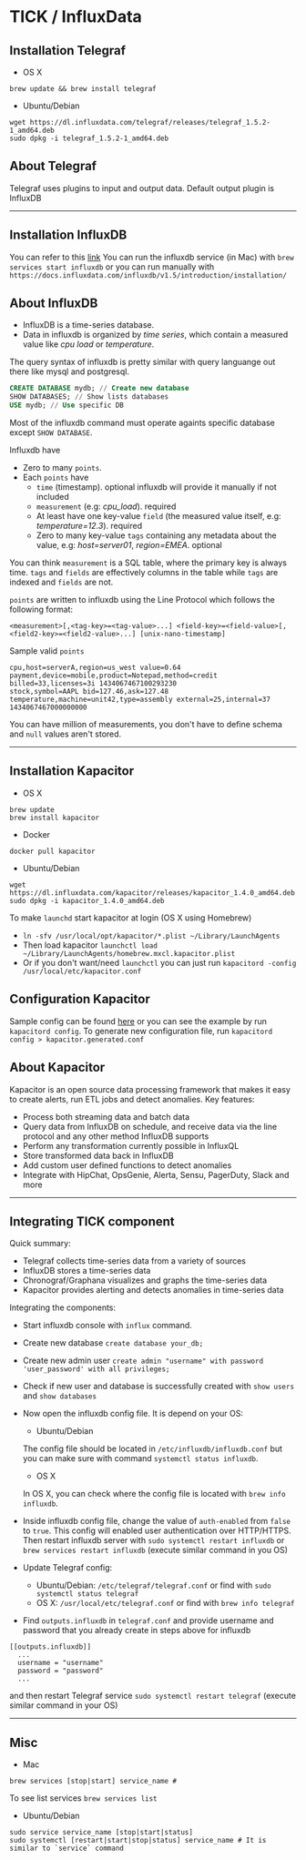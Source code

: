 # TICK / InfluxData

## Installation Telegraf

- OS X
```
brew update && brew install telegraf
```

- Ubuntu/Debian
```
wget https://dl.influxdata.com/telegraf/releases/telegraf_1.5.2-1_amd64.deb
sudo dpkg -i telegraf_1.5.2-1_amd64.deb
```

## About Telegraf

Telegraf uses plugins to input and output data. Default output plugin is InfluxDB

---

## Installation InfluxDB

You can refer to this [link](https://docs.influxdata.com/influxdb/v1.5/introduction/installation/)
You can run the influxdb service (in Mac) with `brew services start influxdb`
or you can run manually with `https://docs.influxdata.com/influxdb/v1.5/introduction/installation/`

## About InfluxDB

- InfluxDB is a time-series database.
- Data in influxdb is organized by *time series*, which contain a measured value like *cpu load* or *temperature*.

The query syntax of influxdb is pretty similar with query languange out there like mysql and postgresql.
```sql
CREATE DATABASE mydb; // Create new database
SHOW DATABASES; // Show lists databases
USE mydb; // Use specific DB
```

Most of the influxdb command must operate againts specific database except `SHOW DATABASE`.

Influxdb have
- Zero to many `points`.
- Each `points` have
  - `time` (timestamp). optional influxdb will provide it manually if not included
  - `measurement` (e.g: *cpu_load*). required
  - At least have one key-value `field` (the measured value itself, e.g: *temperature=12.3*). required
  - Zero to many key-value `tags` containing any metadata about the value, e.g: *host=server01*, *region=EMEA*. optional

You can think `measurement` is a SQL table, where the primary key is always time. `tags` and `fields` are effectively
columns in the table while `tags` are indexed and `fields` are not.

`points` are written to influxdb using the Line Protocol which follows the following format:
```
<measurement>[,<tag-key>=<tag-value>...] <field-key>=<field-value>[,<field2-key>=<field2-value>...] [unix-nano-timestamp]
```

Sample valid `points`
```
cpu,host=serverA,region=us_west value=0.64
payment,device=mobile,product=Notepad,method=credit billed=33,licenses=3i 1434067467100293230
stock,symbol=AAPL bid=127.46,ask=127.48
temperature,machine=unit42,type=assembly external=25,internal=37 1434067467000000000
```
You can have million of measurements, you don't have to define schema and `null` values aren't stored.



---

## Installation Kapacitor

- OS X
```
brew update
brew install kapacitor
```

- Docker
```
docker pull kapacitor
```

- Ubuntu/Debian
```
wget https://dl.influxdata.com/kapacitor/releases/kapacitor_1.4.0_amd64.deb
sudo dpkg -i kapacitor_1.4.0_amd64.deb
```

To make `launchd` start kapacitor at login (OS X using Homebrew)
- `ln -sfv /usr/local/opt/kapacitor/*.plist ~/Library/LaunchAgents`
- Then load kapacitor `launchctl load ~/Library/LaunchAgents/homebrew.mxcl.kapacitor.plist`
- Or if you don't want/need `launchctl` you can just run `kapacitord -config /usr/local/etc/kapacitor.conf`

## Configuration Kapacitor

Sample config can be found [here](https://github.com/influxdata/kapacitor/blob/master/etc/kapacitor/kapacitor.conf) or you can see the example by run `kapacitord config`.
To generate new configuration file, run `kapacitord config > kapacitor.generated.conf`

## About Kapacitor

Kapacitor is an open source data processing framework that makes it easy to create alerts, run ETL jobs and detect anomalies.
Key features:
- Process both streaming data and batch data
- Query data from InfluxDB on schedule, and receive data via the line protocol and any other method InfluxDB supports
- Perform any transformation currently possible in InfluxQL
- Store transformed data back in InfluxDB
- Add custom user defined functions to detect anomalies
- Integrate with HipChat, OpsGenie, Alerta, Sensu, PagerDuty, Slack and more

---


## Integrating TICK component

Quick summary:
- Telegraf collects time-series data from a variety of sources
- InfluxDB stores a time-series data
- Chronograf/Graphana visualizes and graphs the time-series data
- Kapacitor provides alerting and detects anomalies in time-series data

Integrating the components:
- Start influxdb console with `influx` command.
- Create new database `create database your_db;`
- Create new admin user `create admin "username" with password 'user_password' with all privileges;`
- Check if new user and database is successfully created with `show users` and `show databases`
- Now open the influxdb config file. It is depend on your OS:
  - Ubuntu/Debian

  The config file should be located in `/etc/influxdb/influxdb.conf` but you can make sure
  with command `systemctl status influxdb`.

  - OS X

  In OS X, you can check where the config file is located with `brew info influxdb`.

- Inside influxdb config file, change the value of `auth-enabled` from `false` to `true`.
This config will enabled user authentication over HTTP/HTTPS. Then restart influxdb server
with `sudo systemctl restart influxdb` or `brew services restart influxdb` (execute similar command in you OS)

- Update Telegraf config:
  - Ubuntu/Debian: `/etc/telegraf/telegraf.conf` or find with `sudo systemctl status telegraf`
  - OS X: `/usr/local/etc/telegraf.conf` or find with `brew info telegraf`
  
- Find `outputs.influxdb` in `telegraf.conf` and provide username and password that you already
create in steps above for influxdb
```
[[outputs.influxdb]]
  ...
  username = "username"
  password = "password"
  ...
```
and then restart Telegraf service `sudo systemctl restart telegraf` (execute similar command in your OS)


---

## Misc

- Mac
```
brew services [stop|start] service_name #
```

To see list services `brew services list`

- Ubuntu/Debian
```
sudo service service_name [stop|start|status]
sudo systemctl [restart|start|stop|status] service_name # It is similar to `service` command
```

